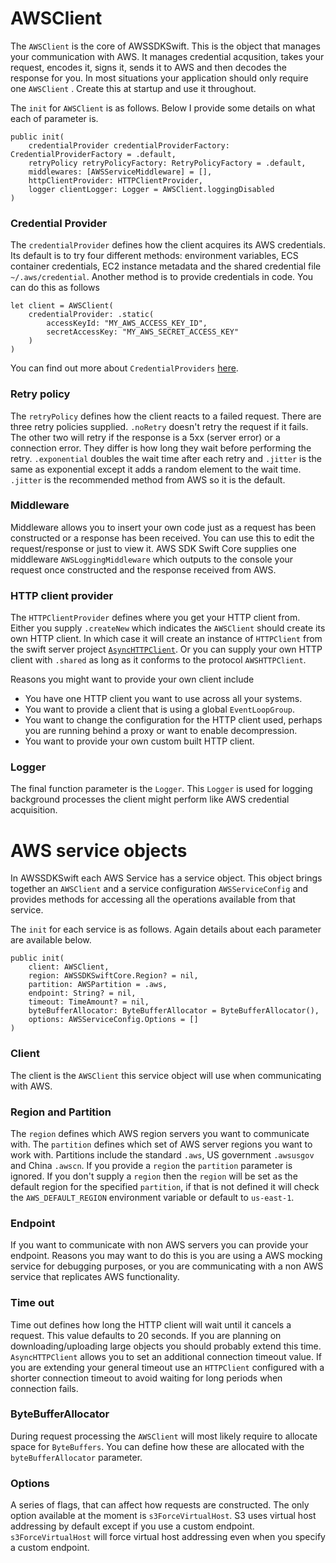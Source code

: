# AWSClient

The `AWSClient` is the core of AWSSDKSwift. This is the object that manages your communication with AWS. It manages credential acqusition, takes your request, encodes it, signs it, sends it to AWS and then decodes the response for you. In most situations your application should only require one `AWSClient` . Create this at startup and use it throughout.

The `init` for `AWSClient` is as follows. Below I provide some details on what each of parameter is.
```
public init(
    credentialProvider credentialProviderFactory: CredentialProviderFactory = .default,
    retryPolicy retryPolicyFactory: RetryPolicyFactory = .default,
    middlewares: [AWSServiceMiddleware] = [],
    httpClientProvider: HTTPClientProvider,
    logger clientLogger: Logger = AWSClient.loggingDisabled
)
```

### Credential Provider

The `credentialProvider` defines how the client acquires its AWS credentials. Its default is to try four different methods: environment variables, ECS container credentials, EC2 instance metadata and the shared credential file `~/.aws/credential`. Another method is to provide credentials in code. You can do this as follows
```
let client = AWSClient(
    credentialProvider: .static(
        accessKeyId: "MY_AWS_ACCESS_KEY_ID",
        secretAccessKey: "MY_AWS_SECRET_ACCESS_KEY"
    )
)
```
You can find out more about `CredentialProviders` [here](credentials.md).

### Retry policy

The `retryPolicy` defines how the client reacts to a failed request. There are three retry policies supplied. `.noRetry` doesn't retry the request if it fails. The other two will retry if the response is a 5xx (server error) or a connection error. They differ is how long they wait before performing the retry. `.exponential` doubles the wait time after each retry and `.jitter` is the same as exponential except it adds a random element to the wait time. `.jitter` is the recommended method from AWS so it is the default.

### Middleware

Middleware allows you to insert your own code just as a request has been constructed or a response has been received. You can use this to edit the request/response or just to view it. AWS SDK Swift Core supplies one middleware `AWSLoggingMiddleware` which outputs  to the console your request once constructed and the response received from AWS.

### HTTP client provider

The `HTTPClientProvider` defines where you get your HTTP client from. Either you supply `.createNew` which indicates the `AWSClient` should create its own HTTP client. In which case it will create an instance of `HTTPClient` from the swift server project [`AsyncHTTPClient`](https://github.com/swift-server/async-http.client). Or you can supply your own HTTP client with `.shared` as long as it conforms to the protocol `AWSHTTPClient`.

Reasons you might want to provide your own client include
- You have one HTTP client you want to use across all your systems.
- You want to provide a client that is using a global `EventLoopGroup`.
- You want to change the configuration for the HTTP client used, perhaps you are running behind a proxy or want to enable decompression.
- You want to provide your own custom built HTTP client.

### Logger

The final function parameter is the `Logger`. This `Logger` is used for logging background processes the client might perform like AWS credential acquisition.

# AWS service objects

In AWSSDKSwift each AWS Service has a service object. This object brings together an `AWSClient` and a service configuration `AWSServiceConfig` and provides methods for accessing all the operations available from that service.

The `init` for each service is as follows. Again details about each parameter are available below.
```
public init(
    client: AWSClient,
    region: AWSSDKSwiftCore.Region? = nil,
    partition: AWSPartition = .aws,
    endpoint: String? = nil,
    timeout: TimeAmount? = nil,
    byteBufferAllocator: ByteBufferAllocator = ByteBufferAllocator(),
    options: AWSServiceConfig.Options = []
)
```
### Client

The client is the `AWSClient` this service object will use when communicating with AWS.

### Region and Partition

The `region` defines which AWS region servers you want to communicate with. The `partition` defines which set of AWS server regions you want to work with. Partitions include the standard `.aws`, US government `.awsusgov` and China `.awscn`. If you provide a `region` the `partition` parameter is ignored. If you don't supply a `region` then the `region` will be set as the default region for the specified `partition`, if that is not defined it will check the `AWS_DEFAULT_REGION` environment variable or default to `us-east-1`.

### Endpoint

If you want to communicate with non AWS servers you can provide your endpoint. Reasons you may want to do this is you are using a AWS mocking service for debugging purposes, or you are communicating with a non AWS service that replicates AWS functionality.

### Time out

Time out defines how long the HTTP client will wait until it cancels a request. This value defaults to 20 seconds. If you are planning on downloading/uploading large objects you should probably extend this time. `AsyncHTTPClient` allows you to set an additional connection timeout value. If you are extending your general timeout use an `HTTPClient` configured with a shorter connection timeout to avoid waiting for long periods when connection fails.

### ByteBufferAllocator

During request processing the `AWSClient` will most likely require to allocate space for `ByteBuffers`. You can define how these are allocated with the `byteBufferAllocator` parameter.

### Options

A series of flags, that can affect how requests are constructed. The only option available at the moment is `s3ForceVirtualHost`. S3 uses virtual host addressing by default except if you use a custom endpoint. `s3ForceVirtualHost` will force virtual host addressing even when you specify a custom endpoint.
